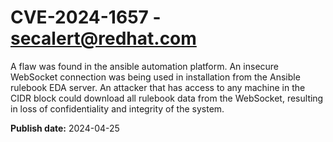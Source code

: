 # CVE-2024-1657 - secalert@redhat.com

A flaw was found in the ansible automation platform. An insecure WebSocket connection was being used in installation from the Ansible rulebook EDA server. An attacker that has access to any machine in the CIDR block could download all rulebook data from the WebSocket, resulting in loss of confidentiality and integrity of the system.

**Publish date:** 2024-04-25
